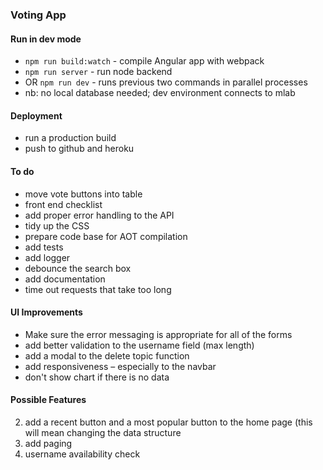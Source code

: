 ### Voting App 

#### Run in dev mode
- `npm run build:watch` - compile Angular app with webpack 
- `npm run server` - run node backend
- OR `npm run dev` - runs previous two commands in parallel processes
- nb: no local database needed; dev environment connects to mlab 

#### Deployment 
- run a production build 
- push to github and heroku 

#### To do  
- move vote buttons into table
- front end checklist
- add proper error handling to the API 
- tidy up the CSS
- prepare code base for AOT compilation 
- add tests
- add logger
- debounce the search box
- add documentation 
- time out requests that take too long

#### UI Improvements 
- Make sure the error messaging is appropriate for all of the forms 
- add better validation to the username field (max length) 
- add a modal to the delete topic function
- add responsiveness – especially to the navbar 
- don't show chart if there is no data

#### Possible Features 
2.	add a recent button and a most popular button to the home page (this will mean changing the data structure 
3.	add paging
4. username availability check






